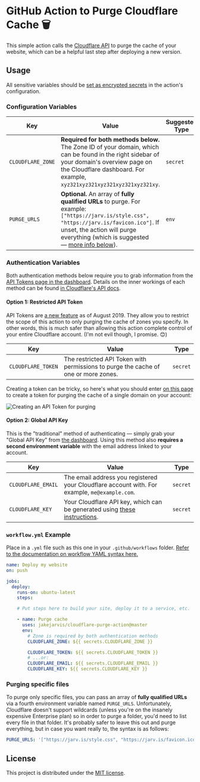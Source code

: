 # GitHub Action to Purge Cloudflare Cache  🗑️ 

This simple action calls the [Cloudflare API](https://api.cloudflare.com/#zone-purge-all-files) to purge the cache of your website, which can be a helpful last step after deploying a new version.


## Usage

All sensitive variables should be [set as encrypted secrets](https://help.github.com/en/articles/virtual-environments-for-github-actions#creating-and-using-secrets-encrypted-variables) in the action's configuration.


### Configuration Variables

| Key | Value | Suggested Type | Required |
| ------------- | ------------- | ------------- | ------------- |
| `CLOUDFLARE_ZONE` | **Required for both methods below.** The Zone ID of your domain, which can be found in the right sidebar of your domain's overview page on the Cloudflare dashboard. For example, `xyz321xyz321xyz321xyz321xyz321xy`. | `secret` | **Yes** |
| `PURGE_URLS` | **Optional.** An array of **fully qualified URLs** to purge. For example: `["https://jarv.is/style.css", "https://jarv.is/favicon.ico"]`. If unset, the action will purge everything (which is suggested — [more info below](#purging-specific-files)). | `env` | No |


### Authentication Variables

Both authentication methods below require you to grab information from the [API Tokens page in the dashboard](https://dash.cloudflare.com/profile/api-tokens). Details on the inner workings of each method can be found [in Cloudflare's API docs](https://api.cloudflare.com/#getting-started-requests).


#### Option 1: Restricted API Token

API Tokens are [a new feature](https://blog.cloudflare.com/api-tokens-general-availability/) as of August 2019. They allow you to restrict the scope of this action to only purging the cache of zones you specify. In other words, this is much safer than allowing this action complete control of your entire Cloudflare account. (I'm not evil though, I promise. 😊)

| Key | Value | Type |
| ------------- | ------------- | ------------- |
| `CLOUDFLARE_TOKEN` | The restricted API Token with permissions to purge the cache of one or more zones. | `secret` |

Creating a token can be tricky, so here's what you should enter [on this page](https://dash.cloudflare.com/profile/api-tokens) to create a token for purging the cache of a single domain on your account:

![Creating an API Token for purging](tokens.png)


#### Option 2: Global API Key

This is the "traditional" method of authenticating — simply grab your "Global API Key" from [the dashboard](https://dash.cloudflare.com/profile/api-tokens). Using this method also **requires a second environment variable** with the email address linked to your account.

| Key | Value | Type |
| ------------- | ------------- | ------------- |
| `CLOUDFLARE_EMAIL` | The email address you registered your Cloudflare account with. For example, `me@example.com`. | `secret` |
| `CLOUDFLARE_KEY` | Your Cloudflare API key, which can be generated using [these instructions](https://support.cloudflare.com/hc/en-us/articles/200167836-Where-do-I-find-my-Cloudflare-API-key-). | `secret` |


### `workflow.yml` Example

Place in a `.yml` file such as this one in your `.github/workflows` folder. [Refer to the documentation on workflow YAML syntax here.](https://help.github.com/en/articles/workflow-syntax-for-github-actions)

```yaml
name: Deploy my website
on: push

jobs:
  deploy:
    runs-on: ubuntu-latest
    steps:

    # Put steps here to build your site, deploy it to a service, etc.

    - name: Purge cache
      uses: jakejarvis/cloudflare-purge-action@master
      env:
        # Zone is required by both authentication methods
        CLOUDFLARE_ZONE: ${{ secrets.CLOUDFLARE_ZONE }}

        CLOUDFLARE_TOKEN: ${{ secrets.CLOUDFLARE_TOKEN }}
        # ...or:
        CLOUDFLARE_EMAIL: ${{ secrets.CLOUDFLARE_EMAIL }}
        CLOUDFLARE_KEY: ${{ secrets.CLOUDFLARE_KEY }}
```

### Purging specific files

To purge only specific files, you can pass an array of **fully qualified URLs** via a fourth environment variable named `PURGE_URLS`. Unfortunately, Cloudflare doesn't support wildcards (unless you're on the insanely expensive Enterprise plan) so in order to purge a folder, you'd need to list every file in that folder. It's probably safer to leave this out and purge everything, but in case you want really to, the syntax is as follows:

```yaml
PURGE_URLS: '["https://jarv.is/style.css", "https://jarv.is/favicon.ico"]'
```


## License

This project is distributed under the [MIT license](LICENSE.md).
